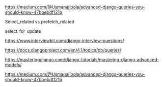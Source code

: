 https://medium.com/@Usmanajibola/advanced-django-queries-you-should-know-47bbebdf121b

Select_related vs prefetch_related

select_for_update

https://www.interviewbit.com/django-interview-questions/

https://docs.djangoproject.com/en/4.1/topics/db/queries/

https://masteringdjango.com/django-tutorials/mastering-django-advanced-models/

https://medium.com/@Usmanajibola/advanced-django-queries-you-should-know-47bbebdf121b
